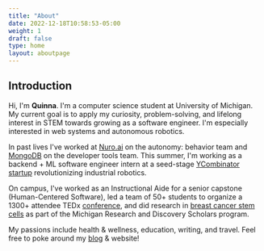 ```yaml
---
title: "About"
date: 2022-12-18T10:58:53-05:00
weight: 1
draft: false
type: home
layout: aboutpage
---
```


## Introduction

Hi, I'm **Quinna**. I'm a computer science student at University of Michigan. My current goal is to apply my curiosity, problem-solving, and lifelong interest in STEM towards growing as a software engineer. I'm especially interested in web systems and autonomous robotics.

In past lives I've worked at [Nuro.ai](https://www.nuro.ai/) on the autonomy: behavior team and [MongoDB](https://www.mongodb.com/) on the developer tools team. This summer, I'm working as a backend + ML software engineer intern at a seed-stage [YCombinator startup](https://www.industrialnext.ai/en) revolutionizing industrial robotics.

On campus, I've worked as an Instructional Aide for a senior capstone (Human-Centered Software), led a team of 50+ students to organize a 1300+ attendee TEDx [conference](https://www.tedxuofm.com/2022), and did research in [breast cancer stem cells](https://www.med.umich.edu/wicha-lab/index.html) as part of the Michigan Research and Discovery Scholars program.

My passions include health & wellness, education, writing, and travel. Feel free to poke around my [blog](https://quinnah.github.io/blog/) & website!
